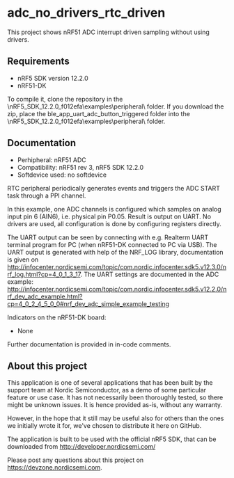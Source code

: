 adc_no_drivers_rtc_driven
==================

This project shows nRF51 ADC interrupt driven sampling without using drivers.
 
Requirements
------------
- nRF5 SDK version 12.2.0
- nRF51-DK

To compile it, clone the repository in the \nRF5_SDK_12.2.0_f012efa\examples\peripheral\ folder.  If you download the zip, place the ble_app_uart_adc_button_triggered folder into the \nRF5_SDK_12.2.0_f012efa\examples\peripheral\ folder.

Documentation
-----------------
- Perhipheral: nRF51 ADC
- Compatibility: nRF51 rev 3, nRF5 SDK 12.2.0
- Softdevice used: no softdevice
  
RTC peripheral periodically generates events and triggers the ADC START task through a PPI channel. 

In this example, one ADC channels is configured which samples on analog input pin 6 (AIN6), i.e. physical pin P0.05. Result is output on UART. No drivers are used, all configuration is done by configuring registers directly.

The UART output can be seen by connecting with e.g. Realterm UART terminal program for PC (when nRF51-DK connected to PC via USB). The UART output is generated with help of the NRF_LOG library, documentation is given on http://infocenter.nordicsemi.com/topic/com.nordic.infocenter.sdk5.v12.3.0/nrf_log.html?cp=4_0_1_3_17. The UART settings are documented in the ADC example: http://infocenter.nordicsemi.com/topic/com.nordic.infocenter.sdk5.v12.2.0/nrf_dev_adc_example.html?cp=4_0_2_4_5_0_0#nrf_dev_adc_simple_example_testing
  
Indicators on the nRF51-DK board:
- None

Further documentation is provided in in-code comments.

About this project
------------------
This application is one of several applications that has been built by the support team at Nordic Semiconductor, as a demo of some particular feature or use case. It has not necessarily been thoroughly tested, so there might be unknown issues. It is hence provided as-is, without any warranty. 

However, in the hope that it still may be useful also for others than the ones we initially wrote it for, we've chosen to distribute it here on GitHub. 

The application is built to be used with the official nRF5 SDK, that can be downloaded from http://developer.nordicsemi.com/

Please post any questions about this project on https://devzone.nordicsemi.com.
